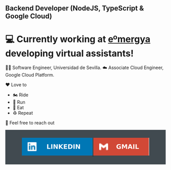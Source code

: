 ## Backend Developer (NodeJS, TypeScript & Google Cloud)

# 💻 Currently working at [eºmergya](https://www.emergya.com/en) developing virtual assistants!

👨‍🎓 Software Engineer, Universidad de Sevilla.
☁️ Associate Cloud Engineer, Google Cloud Platform.

❤️ Love to
- 🏍️ Ride
- 🏃 Run
- 🍔 Eat
- ♻️ Repeat

💬 Feel free to reach out

<div align="center" style="background:#414a50; padding: 25px 0;">
  <a href="https://www.linkedin.com/in/francisco-javier-abreu/">
    <img src="https://github.com/franabreu/franabreu/blob/master/assets/linkedin.svg" alt="Connect on Linkedin">
  </a>
  <a href="mailto:fraabrvaz@gmail.com">
    <img src="https://github.com/franabreu/franabreu/blob/master/assets/gmail.svg" alt="Send email">
  </a>
</div>

